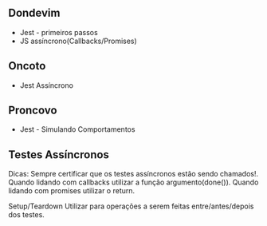 ## Dondevim

  - Jest - primeiros passos
  - JS assíncrono(Callbacks/Promises)

## Oncoto

  - Jest Assíncrono

## Proncovo

  - Jest - Simulando Comportamentos

## Testes Assíncronos
Dicas:
Sempre certificar que os testes assíncronos estão sendo chamados!.
Quando lidando com callbacks utilizar a função argumento(done()).
Quando lidando com promises utilizar o return.

Setup/Teardown
Utilizar para operações a serem feitas entre/antes/depois dos testes.
